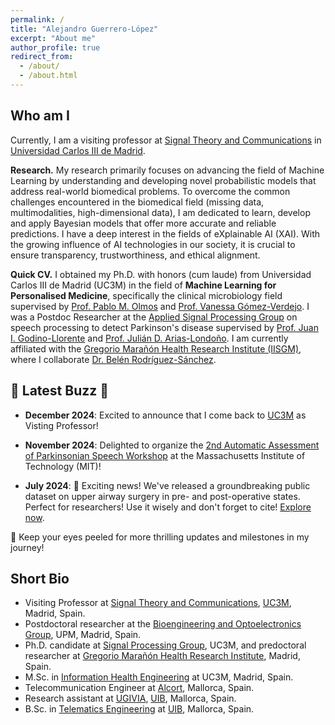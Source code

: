 ```yaml
---
permalink: /
title: "Alejandro Guerrero-López"
excerpt: "About me"
author_profile: true
redirect_from: 
  - /about/
  - /about.html
---
```

Who am I
------
Currently, I am a visiting professor at [Signal Theory and Communications](https://www.tsc.uc3m.es/index.php) in [Universidad Carlos III de Madrid](https://www.uc3m.es/Inicio). 

**Research.**  My research primarily focuses on advancing the field of Machine Learning by understanding and developing novel probabilistic models that address real-world biomedical problems. To overcome the common challenges encountered in the biomedical field (missing data, multimodalities, high-dimensional data), I am dedicated to learn, develop and apply Bayesian models that offer more accurate and reliable predictions. I have a deep interest in the fields of eXplainable AI (XAI). With the growing influence of AI technologies in our society, it is crucial to ensure transparency, trustworthiness, and ethical alignment.

**Quick CV.**  I obtained my Ph.D. with honors (cum laude) from Universidad Carlos III de Madrid (UC3M) in the field of __Machine Learning for Personalised Medicine__, specifically the clinical microbiology field supervised by [Prof. Pablo M. Olmos](http://www.tsc.uc3m.es/~olmos/) and [Prof. Vanessa Gómez-Verdejo](https://vanessa.webs.tsc.uc3m.es). I was a Postdoc Researcher at the [Applied Signal Processing Group](https://www.gaps.ssr.upm.es) on speech processing to detect Parkinson's disease supervised by [Prof. Juan I. Godino-Llorente](https://scholar.google.com/citations?user=fdkx_u4AAAAJ&hl=es) and [Prof. Julián D. Arias-Londoño](https://jdariasl.github.io). I am currently affiliated with the [Gregorio Marañón Health Research Institute (IISGM)](https://www.iisgm.com), where I collaborate [Dr. Belén Rodríguez-Sánchez](https://scholar.google.es/citations?user=W9sZbBoAAAAJ&hl=es). 

🌟 **Latest Buzz** 🌟
------
- **December 2024**: Excited to announce that I come back to [UC3M](https://www.tsc.uc3m.es/index.php) as Visting Professor!

- **November 2024**: Delighted to organize the [2nd Automatic Assessment of Parkinsonian Speech Workshop](https://www.byo.upm.es/AAPS24/scientific-committee) at the Massachusetts Institute of Technology (MIT)! 

- **July 2024**: 📢 Exciting news! We've released a groundbreaking public dataset on upper airway surgery in pre- and post-operative states. Perfect for researchers! Use it wisely and don't forget to cite! [Explore now](https://www.nature.com/articles/s41597-024-03540-5#citeas).

👀 Keep your eyes peeled for more thrilling updates and milestones in my journey!

Short Bio
------
* Visiting Professor at [Signal Theory and Communications](https://www.tsc.uc3m.es/index.php), [UC3M](https://www.uc3m.es/Inicio), Madrid, Spain.
* Postdoctoral researcher at the [Bioengineering and Optoelectronics Group](http://www.byo.upm.es/BYO), UPM, Madrid, Spain.
* Ph.D. candidate at [Signal Processing Group](http://gts.tsc.uc3m.es), UC3M, and predoctoral researcher at [Gregorio Marañón Health Research Institute](https://www.iisgm.com), Madrid, Spain.
* M.Sc. in [Information Health Engineering](https://www.uc3m.es/master/information-health-engineering) at UC3M, Madrid, Spain.
* Telecommunication Engineer at [Alcort](https://alcort.net), Mallorca, Spain.
* Research assistant at [UGIVIA](http://ugivia.uib.es), [UIB](https://www.uib.cat), Mallorca, Spain.
* B.Sc. in [Telematics Engineering](https://www.uib.eu/Learn/estudis-de-grau/grau/telematica/GTT2-P/) at [UIB](https://www.uib.cat), Mallorca, Spain.
